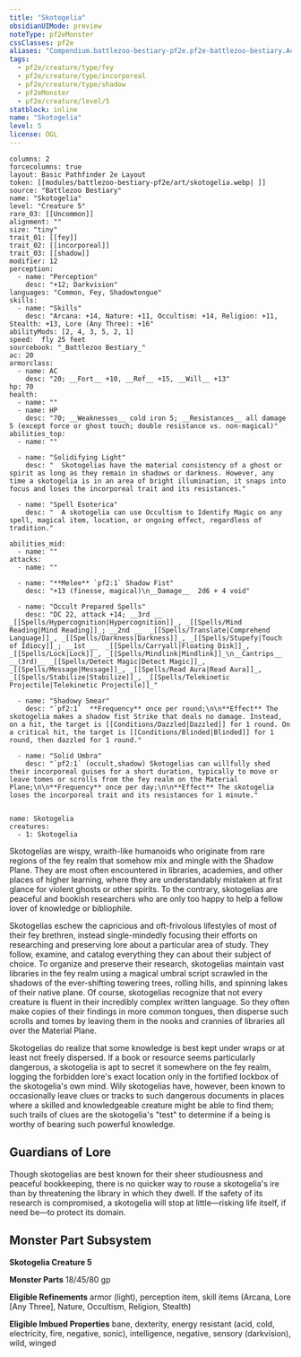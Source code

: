 ```yaml
---
title: "Skotogelia"
obsidianUIMode: preview
noteType: pf2eMonster
cssClasses: pf2e
aliases: "Compendium.battlezoo-bestiary-pf2e.pf2e-battlezoo-bestiary.Actor.7lnn8ou4tgiw7Edp" 
tags:
  - pf2e/creature/type/fey
  - pf2e/creature/type/incorporeal
  - pf2e/creature/type/shadow
  - pf2eMonster
  - pf2e/creature/level/5
statblock: inline
name: "Skotogelia"
level: 5
license: OGL
---
```


```statblock
columns: 2
forcecolumns: true
layout: Basic Pathfinder 2e Layout
token: [[modules/battlezoo-bestiary-pf2e/art/skotogelia.webp| ]]
source: "Battlezoo Bestiary"
name: "Skotogelia"
level: "Creature 5"
rare_03: [[Uncommon]]
alignment: ""
size: "tiny"
trait_01: [[fey]]
trait_02: [[incorporeal]]
trait_03: [[shadow]]
modifier: 12
perception:
  - name: "Perception"
    desc: "+12; Darkvision"
languages: "Common, Fey, Shadowtongue"
skills:
  - name: "Skills"
    desc: "Arcana: +14, Nature: +11, Occultism: +14, Religion: +11, Stealth: +13, Lore (Any Three): +16"
abilityMods: [2, 4, 3, 5, 2, 1]
speed:  fly 25 feet
sourcebook: "_Battlezoo Bestiary_"
ac: 20
armorclass:
  - name: AC
    desc: "20; __Fort__ +10, __Ref__ +15, __Will__ +13"
hp: 70
health:
  - name: ""
  - name: HP
    desc: "70; __Weaknesses__ cold iron 5; __Resistances__ all damage 5 (except force or ghost touch; double resistance vs. non-magical)"
abilities_top:
  - name: ""

  - name: "Solidifying Light"
    desc: "  Skotogelias have the material consistency of a ghost or spirit as long as they remain in shadows or darkness. However, any time a skotogelia is in an area of bright illumination, it snaps into focus and loses the incorporeal trait and its resistances."

  - name: "Spell Esoterica"
    desc: "  A skotogelia can use Occultism to Identify Magic on any spell, magical item, location, or ongoing effect, regardless of tradition."

abilities_mid:
  - name: ""
attacks:
  - name: ""

  - name: "**Melee** `pf2:1` Shadow Fist"
    desc: "+13 (finesse, magical)\n__Damage__  2d6 + 4 void"

  - name: "Occult Prepared Spells"
    desc: "DC 22, attack +14; __3rd __  _[[Spells/Hypercognition|Hypercognition]]_, _[[Spells/Mind Reading|Mind Reading]]_; __2nd __  _[[Spells/Translate|Comprehend Language]]_, _[[Spells/Darkness|Darkness]]_, _[[Spells/Stupefy|Touch of Idiocy]]_; __1st __  _[[Spells/Carryall|Floating Disk]]_, _[[Spells/Lock|Lock]]_, _[[Spells/Mindlink|Mindlink]]_\n__Cantrips__  __(3rd)__ _[[Spells/Detect Magic|Detect Magic]]_, _[[Spells/Message|Message]]_, _[[Spells/Read Aura|Read Aura]]_, _[[Spells/Stabilize|Stabilize]]_, _[[Spells/Telekinetic Projectile|Telekinetic Projectile]]_"

  - name: "Shadowy Smear"
    desc: "`pf2:1`  **Frequency** once per round;\n\n**Effect** The skotogelia makes a shadow fist Strike that deals no damage. Instead, on a hit, the target is [[Conditions/Dazzled|Dazzled]] for 1 round. On a critical hit, the target is [[Conditions/Blinded|Blinded]] for 1 round, then dazzled for 1 round."

  - name: "Solid Umbra"
    desc: "`pf2:1` (occult,shadow) Skotogelias can willfully shed their incorporeal guises for a short duration, typically to move or leave tomes or scrolls from the fey realm on the Material Plane;\n\n**Frequency** once per day;\n\n**Effect** The skotogelia loses the incorporeal trait and its resistances for 1 minute."
 
```

```encounter-table
name: Skotogelia
creatures:
  - 1: Skotogelia
```



Skotogelias are wispy, wraith-like humanoids who originate from rare regions of the fey realm that somehow mix and mingle with the Shadow Plane. They are most often encountered in libraries, academies, and other places of higher learning, where they are understandably mistaken at first glance for violent ghosts or other spirits. To the contrary, skotogelias are peaceful and bookish researchers who are only too happy to help a fellow lover of knowledge or bibliophile.

Skotogelias eschew the capricious and oft-frivolous lifestyles of most of their fey brethren, instead single-mindedly focusing their efforts on researching and preserving lore about a particular area of study. They follow, examine, and catalog everything they can about their subject of choice. To organize and preserve their research, skotogelias maintain vast libraries in the fey realm using a magical umbral script scrawled in the shadows of the ever-shifting towering trees, rolling hills, and spinning lakes of their native plane. Of course, skotogelias recognize that not every creature is fluent in their incredibly complex written language. So they often make copies of their findings in more common tongues, then disperse such scrolls and tomes by leaving them in the nooks and crannies of libraries all over the Material Plane.

Skotogelias do realize that some knowledge is best kept under wraps or at least not freely dispersed. If a book or resource seems particularly dangerous, a skotogelia is apt to secret it somewhere on the fey realm, logging the forbidden lore's exact location only in the fortified lockbox of the skotogelia's own mind. Wily skotogelias have, however, been known to occasionally leave clues or tracks to such dangerous documents in places where a skilled and knowledgeable creature might be able to find them; such trails of clues are the skotogelia's "test" to determine if a being is worthy of bearing such powerful knowledge.

## Guardians of Lore

Though skotogelias are best known for their sheer studiousness and peaceful bookkeeping, there is no quicker way to rouse a skotogelia's ire than by threatening the library in which they dwell. If the safety of its research is compromised, a skotogelia will stop at little—risking life itself, if need be—to protect its domain.

## Monster Part Subsystem

**Skotogelia Creature 5**

**Monster Parts** 18/45/80 gp

**Eligible Refinements** armor (light), perception item, skill items (Arcana, Lore \[Any Three\], Nature, Occultism, Religion, Stealth)

**Eligible Imbued Properties** bane, dexterity, energy resistant (acid, cold, electricity, fire, negative, sonic), intelligence, negative, sensory (darkvision), wild, winged
